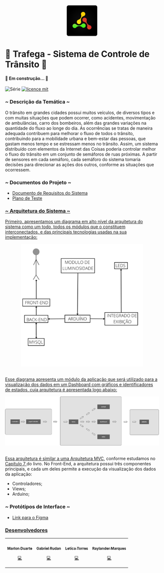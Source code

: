 <p align="center">
<img src=".github/Logotype.png" alt="LOGO" width="100"/>
</p>

# 🚗 Trafega - Sistema de Controle de Trânsito 🚦

#### 🚧 Em construção...  🚧

![Série](https://img.shields.io/badge/Trafega-Projeto%20Integrador-yellow)
[![licence mit](https://img.shields.io/badge/licence-MIT-orange.svg)]()

### ~ Descrição da Temática ~
O trânsito em grandes cidades possui muitos veículos, de diversos tipos e com muitas situações
que podem ocorrer, como acidentes, movimentação de ambulâncias, carro dos bombeiros, além das
grandes variações na quantidade do fluxo ao longe do dia. As ocorrências se tratas de maneira
adequada contribuem para melhorar o fluxo de todos o trânsito, contribuindo para a mobilidade
urbana e bem-estar das pessoas, que gastam menos tempo e se estressam menos no trânsito. Assim,
um sistema distribuído com elementos da Internet das Coisas poderia controlar melhor o fluxo do
trânsito em um conjunto de semáforos de ruas próximas. A partir de sensores em cada semáforo, cada
semáforo do sistema tomaria decisões para direcionar as ações dos outros, conforme as situações que
ocorressem.

### ~ Documentos do Projeto ~
- <a href='https://docs.google.com/document/d/1k1IceFHvfnbBH1P478gfKFBrcCz9Od0_l4Kpyl5X03Q/edit?usp=sharing'>Documento de Requisitos do Sistema
- <a href='https://docs.google.com/spreadsheets/d/16uacRwn8fJHadwd4hxm_4cdNwlsLTsZc_4txhR0OtSE/edit?usp=sharing'>Plano de Teste

### ~ Arquitetura do Sistema ~
Primeiro, apresentamos um diagrama em alto nível da arquitetura do sistema como um todo, todos os módulos 
que o constituem interconectados, e das principais tecnologias usadas na sua implementação:

<p align="center"><img src=".github/Modelo Arquitetural.png" width="400px;" alt=""/><br /><br />

Esse diagrama apresenta um módulo da aplicação que será utilizado para a visualização dos dados em
um Dashboard com gráficos e identificadores de estados, cuja arquitetura é apresentada logo abaixo:

<p align="center"><img src=".github/MVC_Arquitetura.png" width="1000px;" alt=""/><br /><br />

Essa arquitetura é similar a uma <a href='https://pt.wikipedia.org/wiki/MVC'>Arquitetura MVC</a>, conforme estudamos no <a href='https://engsoftmoderna.info/cap7.html'> Capítulo 7 </a> do livro. No Front-End, a arquitetura possui três componentes principais,
e cada um deles permite a execução da visualização dos dados da aplicação:
- Controladores;
- Views;
- Arduíno;

### ~ Protótipos de Interface ~
- <a href='https://www.figma.com/file/pH6HmZMhgP12Z005THy6zH/TRAFEGA---Dashboard?node-id=0%3A1'> Link para o Figma

### Desenvolvedores
<table align="center">
<tr>
    <td align="center"><a href="https://github.com/eletromarlon"><img src="https://avatars.githubusercontent.com/u/60488949?v=4" width="100px;" alt=""/><br /><sub><b>Marlon Duarte</b></sub></a><br /><p title="Front-End">💻</p></td>
    <td align="center"><a href="https://github.com/gabrielrudan"><img src="https://avatars.githubusercontent.com/u/84931636?v=4" width="100px;" alt=""/><br /><sub><b>Gabriel Rudan</b></sub></a><br /><p title="Front-End">💻</p></td>
    <td align="center"><a href="https://github.com/leh-torres"><img src="https://avatars.githubusercontent.com/u/78484018?v=4" width="100px;" alt=""/><br /><sub><b>Letica Torres</b></sub></a><br /><p title="Back-End">💻</p></td>
    <td align="center"><a href="https://github.com/Raylander524"><img src="https://avatars.githubusercontent.com/u/84639724?v=4" width="100px;" alt=""/><br /><sub><b>Raylander Marques</b></sub></a><br /><p title="Back-End">💻</p></td>
  </tr>
</table>
